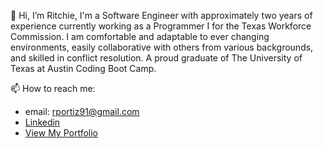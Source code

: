 👋 Hi, I’m Ritchie, I'm a Software Engineer with approximately two years of experience currently working as a Programmer I for the Texas Workforce Commission.
I am comfortable and adaptable to ever changing environments, easily collaborative with others from various backgrounds, and skilled in conflict resolution. A proud graduate of The University of Texas at Austin Coding Boot Camp. 


📫 How to reach me:
- email: rportiz91@gmail.com
- [Linkedin](https://www.linkedin.com/in/rportiz/)
- [View My Portfolio](https://xritchie91.github.io/Portfolio/)

<!---
xRitchie91/xRitchie91 is a ✨ special ✨ repository because its `README.md` (this file) appears on your GitHub profile.
You can click the Preview link to take a look at your changes.
--->
